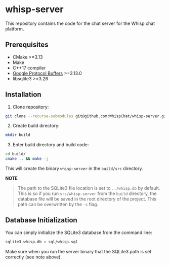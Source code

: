 # whisp-server
This repository contains the code for the chat server for the Whisp chat
platform.

## Prerequisites
- CMake >=3.13
- Make
- C++17 compiler
- [Google Protocol Buffers](https://developers.google.com/protocol-buffers) >=3.13.0
- libsqlite3 >=3.26

## Installation
1. Clone repository:
```bash
git clone --recurse-submodules git@github.com:WhispChat/whisp-server.git
```
2. Create build directory:
```bash
mkdir build
```
3. Enter build directory and build code:
```bash
cd build/
cmake .. && make -j
```

This will create the binary `whisp-server` in the `build/src` directory.

**NOTE**
> The path to the SQLite3 file location is set to `../whisp.db` by default.
> This is so if you run `src/whisp-server` from the `build` directory, the database file will be saved in the root directory of the project.
> This path can be overwritten by the `-s` flag.

## Database Initialization
You can simply initialize the SQLite3 database from the command line:
```bash
sqlite3 whisp.db < sql/whisp.sql
```
Make sure when you run the server binary that the SQLite3 path is set correctly
(see note above).
